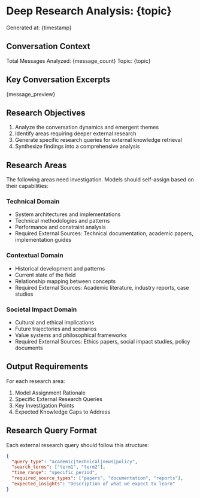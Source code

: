 # Deep Research Analysis: {topic}
Generated at: {timestamp}

## Conversation Context
Total Messages Analyzed: {message_count}
Topic: {topic}

## Key Conversation Excerpts
{message_preview}

## Research Objectives
1. Analyze the conversation dynamics and emergent themes
2. Identify areas requiring deeper external research
3. Generate specific research queries for external knowledge retrieval
4. Synthesize findings into a comprehensive analysis

## Research Areas
The following areas need investigation. Models should self-assign based on their capabilities:

### Technical Domain
- System architectures and implementations
- Technical methodologies and patterns
- Performance and constraint analysis
- Required External Sources: Technical documentation, academic papers, implementation guides

### Contextual Domain
- Historical development and patterns
- Current state of the field
- Relationship mapping between concepts
- Required External Sources: Academic literature, industry reports, case studies

### Societal Impact Domain
- Cultural and ethical implications
- Future trajectories and scenarios
- Value systems and philosophical frameworks
- Required External Sources: Ethics papers, social impact studies, policy documents

## Output Requirements
For each research area:
1. Model Assignment Rationale
2. Specific External Research Queries
3. Key Investigation Points
4. Expected Knowledge Gaps to Address

## Research Query Format
Each external research query should follow this structure:
```json
{
  "query_type": "academic|technical|news|policy",
  "search_terms": ["term1", "term2"],
  "time_range": "specific_period",
  "required_source_types": ["papers", "documentation", "reports"],
  "expected_insights": "Description of what we expect to learn"
}
```

